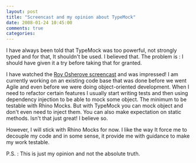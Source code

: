 ```yaml
---
layout: post
title: "Screencast and my opinion about TypeMock"
date: 2008-01-24 10:45:00
comments: true
categories: 
---
```


<p>I have always been told that TypeMock was too powerful, not strongly typed and for that, It shouldn't be used. I believed that. The problem is : I should have given it a try before taking that for granted.</p>
<p>I have watched the <a href="http://weblogs.asp.net/rosherove/archive/2008/01/21/video-typemock-basics-lesson-1-dependency-breaking-101.aspx" target="_blank">Roy Osherove screencast</a> and was impressed! I am currently working on an existing code base that was done before we went Agile and even before we were doing object-oriented development. When I need to refactor certain features I usually start writing tests and then using dependency injection to be able to mock some object. The minimum to be testable with Rhino Mocks. But with TypeMock you can mock object and don't even need to inject them. You can also make expectation on static methods. Isn't that just great! I believe so.</p>
<p>However, I will stick with Rhino Mocks for now. I like the way It force me to decouple my code and in some sense, it provide me with guidance to make my work testable.</p>
<p>P.S. : This is just my opinion and not the absolute truth.</p>